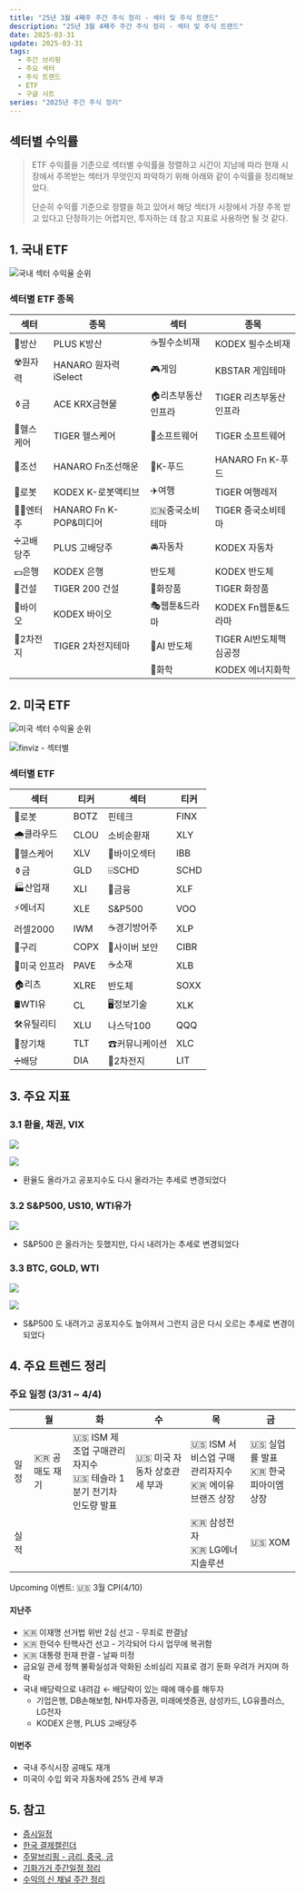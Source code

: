 ```yaml
---
title: "25년 3월 4째주 주간 주식 정리 - 섹터 및 주식 트랜드"
description: "25년 3월 4째주 주간 주식 정리 - 섹터 및 주식 트랜드"
date: 2025-03-31
update: 2025-03-31
tags:
  - 주간 브리핑
  - 주요 섹터
  - 주식 트랜드
  - ETF
  - 구글 시트
series: "2025년 주간 주식 정리"
---
```


## 섹터별 수익률

> ETF 수익률을 기준으로 섹터별 수익률을 정렬하고 시간이 지남에 따라 현재 시장에서 주목받는 섹터가 무엇인지 파악하기 위해 아래와 같이 수익률을 정리해보았다.
>
> 단순히 수익률 기준으로 정렬을 하고 있어서 해당 섹터가 시장에서 가장 주목 받고 있다고 단정하기는 어렵지만, 투자하는 데 참고 지표로 사용하면 될 것 같다.

## 1. 국내 ETF

![국내 섹터 수익율 순위](image-20250331191333014.png)

### 섹터별 ETF 종목

| **섹터** | **종목**               | **섹터**      | **종목**              |
| ---------- | ---------------------- | ----------------- | ---------------------- |
| 🔫방산      | PLUS K방산             | ☕️필수소비재       | KODEX 필수소비재       |
| ☢️원자력    | HANARO 원자력iSelect   | 🎮게임             | KBSTAR 게임테마        |
| ⚱️금        | ACE KRX금현물          | 🏠리츠부동산인프라 | TIGER 리츠부동산인프라 |
| 🏥헬스케어  | TIGER 헬스케어         | 💾소프트웨어       | TIGER 소프트웨어       |
| 🚢조선      | HANARO Fn조선해운      | 🍕K-푸드           | HANARO Fn K-푸드       |
| 🤖로봇      | KODEX K-로봇액티브     | ✈️여행             | TIGER 여행레저         |
| 👩‍🎤엔터주   | HANARO Fn K-POP&미디어 | 🇨🇳중국소비테마    | TIGER 중국소비테마     |
| ➗고배당주  | PLUS 고배당주          | 🚘자동차           | KODEX 자동차           |
| 💵은행      | KODEX 은행             | 반도체            | KODEX 반도체           |
| 🚧건설      | TIGER 200 건설         | 💄화장품           | TIGER 화장품           |
| 🧬바이오    | KODEX 바이오           | 🎭웹툰&드라마      | KODEX Fn웹툰&드라마    |
| 🪫2차전지   | TIGER 2차전지테마      | 🤖AI 반도체        | TIGER AI반도체핵심공정 |
|            |                        | 🧪화학             | KODEX 에너지화학       |

## 2. 미국 ETF

![미국 섹터 수익율 순위](image-20250331191354561.png)

![finviz - 섹터별](image-20250331191404797.png)

### 섹터별 ETF

| 섹터         | **티커** | **섹터**      | **티커** |
| ------------ | -------- | ------------- | -------- |
| 🤖로봇        | BOTZ     | 핀테크        | FINX     |
| 🌧️클라우드    | CLOU     | 소비순환재    | XLY      |
| 🏥헬스케어    | XLV      | 🧬바이오섹터   | IBB      |
| ⚱️금          | GLD      | ⌹SCHD         | SCHD     |
| 🏭산업재      | XLI      | 🏦금융         | XLF      |
| ⚡️에너지      | XLE      | S&P500        | VOO      |
| 러셀2000     | IWM      | ☕️경기방어주   | XLP      |
| 🔌구리        | COPX     | 🔐사이버 보안  | CIBR     |
| 🌉미국 인프라 | PAVE     | ☕️소재         | XLB      |
| 🏠리츠        | XLRE     | 반도체        | SOXX     |
| 🛢️WTI유       | CL       | 🖥️정보기술     | XLK      |
| 🛠️유틸리티    | XLU      | 나스닥100     | QQQ      |
| 📄장기채      | TLT      | ☎커뮤니케이션 | XLC      |
| ➗배당        | DIA      | 🪫2차전지      | LIT      |



## 3. 주요 지표

### 3.1 환율, 채권, VIX

![](image-20250331191420924.png)

![](image-20250331191429059.png)

- 환율도 올라가고 공포지수도 다시 올라가는 추세로 변경되었다

### 3.2 S&P500, US10, WTI유가

![](image-20250331191444188.png)

- S&P500 은 올라가는 듯했지만, 다시 내려가는 추세로 변경되었다

### 3.3 BTC, GOLD, WTI

![](image-20250324204852909.png)

![](image-20250331191457676.png)

- S&P500 도 내려가고 공포지수도 높아져서 그런지 금은 다시 오르는 추세로 변경이 되었다 

## 4. 주요 트렌드 정리

### 주요 일정 (3/31 ~ 4/4)

|      | 월             | 화                                                           | 수                           | 목                                                      | 금                                      |
| ---- | -------------- | ------------------------------------------------------------ | ---------------------------- | ------------------------------------------------------- | --------------------------------------- |
| 일정 | 🇰🇷 공매도 재기 | 🇺🇸 ISM 제조업 구매관리자지수<br/>🇺🇸 테슬라 1분기 전기차 인도량 발표 | 🇺🇸 미국 자동차 상호관세 부과 | 🇺🇸 ISM 서비스업 구매관리자지수<br/>🇰🇷 에이유브랜즈 상장 | 🇺🇸 실업률 발표<br/>🇰🇷 한국피아이엠 상장 |
| 실적 |                |                                                              |                              | 🇰🇷 삼성전자<br/>🇰🇷 LG에너지솔루션                       | 🇺🇸 XOM                                  |

Upcoming 이벤트: 🇺🇸 3월 CPI(4/10)

#### 지난주

- 🇰🇷 이재명 선거법 위반 2심 선고 - 무죄로 판결남
- 🇰🇷 한덕수 탄핵사건 선고 - 기각되어 다시 업무에 복귀함
- 🇰🇷 대통령 헌재 판결 - 날짜 미정
- 금요일 관세 정책 불확실성과 악화된 소비심리 지표로 경기 둔화 우려가 커지며 하락
- 국내 배당락으로 내려감 ← 배당락이 있는 때에 매수를 해두자
  - 기업은행, DB손해보험, NH투자증권, 미래에셋증권, 삼성카드, LG유플러스, LG전자
  - KODEX 은행, PLUS 고배당주

#### 이번주

- 국내 주식시장 공매도 재개
- 미국이 수입 외국 자동차에 25% 관세 부과

## 5. 참고

- [증시일정](https://securities.miraeasset.com/hkr/hkr1003/n13.do)
- [한국 결제캘린더](https://kr.investing.com/economic-calendar/)
- [주말브리핑 - 금리, 중국, 금](https://contents.premium.naver.com/hsacademy/hsacademy1/contents/250216155810859os)
- [기화가거 주간일정 정리](https://contents.premium.naver.com/vrally/vrally55/contents/250324032004130ec)
- [수익의 신 채널 주간 정리](https://contents.premium.naver.com/season/god/contents/250323151121298wg)
